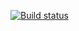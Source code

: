 [![Build status](https://ci.appveyor.com/api/projects/status/pda9vsx7iwvir25j?svg=true)](https://ci.appveyor.com/project/DmitriRomanov86/apici2)
